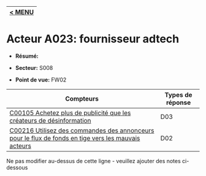 |[< MENU](../README.md)|
|---|
# Acteur A023: fournisseur adtech

* **Résumé:**

* **Secteur:** S008

* **Point de vue:** FW02


|Compteurs |Types de réponse |
|-------- |-------------- |
|[C00105 Achetez plus de publicité que les créateurs de désinformation](../../generated_pages/counters/C00105.md) |D03 |
|[C00216 Utilisez des commandes des annonceurs pour le flux de fonds en tige vers les mauvais acteurs](../../generated_pages/counters/C00216.md) |D02 |


Ne pas modifier au-dessus de cette ligne - veuillez ajouter des notes ci-dessous